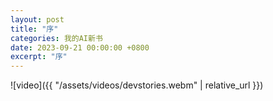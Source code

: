 ```yaml
---
layout: post
title: "序"
categories: 我的AI新书
date: 2023-09-21 00:00:00 +0800
excerpt: "序"
---
```





![video]({{ "/assets/videos/devstories.webm" | relative_url }})